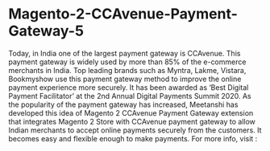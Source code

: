 # Magento-2-CCAvenue-Payment-Gateway-5
Today, in India one of the largest payment gateway is CCAvenue. This payment gateway is widely used by more than 85% of the e-commerce merchants in India. Top leading brands such as Myntra, Lakme, Vistara, Bookmyshow use this payment gateway method to improve the online payment experience more securely. It has been awarded as ‘Best Digital Payment Facilitator’ at the 2nd Annual Digital Payments Summit 2020.  As the popularity of the payment gateway has increased, Meetanshi has developed this idea of Magento 2 CCAvenue Payment Gateway extension that integrates Magento 2 Store with CCAvenue payment gateway to allow Indian merchants to accept online payments securely from the customers. It becomes easy and flexible enough to make payments.  For more info, visit : 
